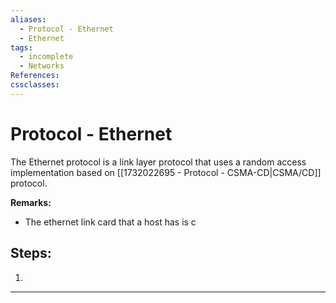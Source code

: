 ```yaml
---
aliases:
  - Protocol - Ethernet
  - Ethernet
tags:
  - incomplete
  - Networks
References: 
cssclasses:
---
```

# Protocol - Ethernet
The Ethernet protocol is a link layer protocol that uses a random access implementation based on [[1732022695 - Protocol - CSMA-CD|CSMA/CD]] protocol. 

**Remarks:**
+ The ethernet link card that a host has is c
## Steps: 
1. 
***